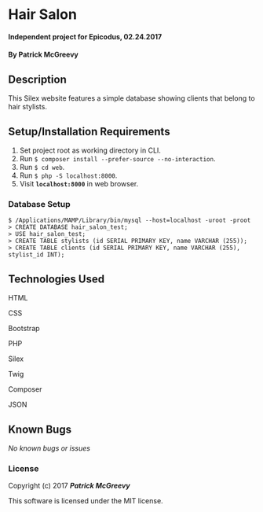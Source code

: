 # Hair Salon

#### Independent project for Epicodus, 02.24.2017

#### By Patrick McGreevy

## Description

This Silex website features a simple database showing clients that belong to hair stylists.


## Setup/Installation Requirements
1. Set project root as working directory in CLI.
2. Run `$ composer install --prefer-source --no-interaction`.
3. Run `$ cd web`.
4. Run `$ php -S localhost:8000`.
5. Visit **`localhost:8000`** in web browser.

### Database Setup
```
$ /Applications/MAMP/Library/bin/mysql --host=localhost -uroot -proot
> CREATE DATABASE hair_salon_test;
> USE hair_salon_test;
> CREATE TABLE stylists (id SERIAL PRIMARY KEY, name VARCHAR (255));
> CREATE TABLE clients (id SERIAL PRIMARY KEY, name VARCHAR (255), stylist_id INT);
```


## Technologies Used

HTML

CSS

Bootstrap

PHP

Silex

Twig

Composer

JSON


## Known Bugs

_No known bugs or issues_

### License

Copyright (c) 2017 _**Patrick McGreevy**_

This software is licensed under the MIT license.
